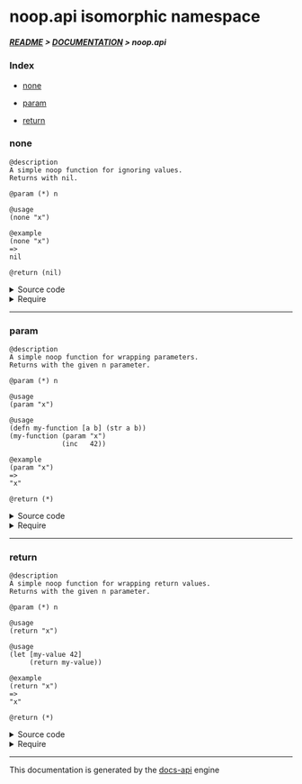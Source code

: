 
# noop.api isomorphic namespace

##### [README](../../../README.md) > [DOCUMENTATION](../../COVER.md) > noop.api

### Index

- [none](#none)

- [param](#param)

- [return](#return)

### none

```
@description
A simple noop function for ignoring values.
Returns with nil.
```

```
@param (*) n
```

```
@usage
(none "x")
```

```
@example
(none "x")
=>
nil
```

```
@return (nil)
```

<details>
<summary>Source code</summary>

```
(defn none
  [_] nil)
```

</details>

<details>
<summary>Require</summary>

```
(ns my-namespace (:require [noop.api :refer [none]]))

(noop.api/none ...)
(none          ...)
```

</details>

---

### param

```
@description
A simple noop function for wrapping parameters.
Returns with the given n parameter.
```

```
@param (*) n
```

```
@usage
(param "x")
```

```
@usage
(defn my-function [a b] (str a b))
(my-function (param "x")
             (inc   42))
```

```
@example
(param "x")
=>
"x"
```

```
@return (*)
```

<details>
<summary>Source code</summary>

```
(defn param
  [n] n)
```

</details>

<details>
<summary>Require</summary>

```
(ns my-namespace (:require [noop.api :refer [param]]))

(noop.api/param ...)
(param          ...)
```

</details>

---

### return

```
@description
A simple noop function for wrapping return values.
Returns with the given n parameter.
```

```
@param (*) n
```

```
@usage
(return "x")
```

```
@usage
(let [my-value 42]
     (return my-value))
```

```
@example
(return "x")
=>
"x"
```

```
@return (*)
```

<details>
<summary>Source code</summary>

```
(defn return
  [n] n)
```

</details>

<details>
<summary>Require</summary>

```
(ns my-namespace (:require [noop.api :refer [return]]))

(noop.api/return ...)
(return          ...)
```

</details>

---

This documentation is generated by the [docs-api](https://github.com/bithandshake/docs-api) engine

